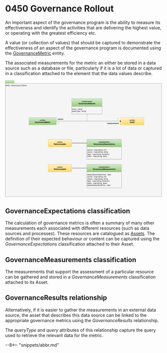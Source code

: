 <!-- SPDX-License-Identifier: CC-BY-4.0 -->
<!-- Copyright Contributors to the ODPi Egeria project. -->

# 0450 Governance Rollout

An important aspect of the governance program is the ability to measure its effectiveness and identify the activities that are delivering the highest value, or operating with the greatest efficiency etc.

A value (or collection of values) that should be captured to demonstrate the effectiveness of an aspect of the governance program is documented using the [GovernanceMetric](/types/4/0430-Technical-Control) entity.  

The associated measurements for the metric an either be stored in a data source such as a database or file, particularly if it is a lot of data or captured in a classification attached to the element that the data values describe.


![UML](0450-Governance-Rollout.svg)

## GovernanceExpectations classification

The calculation of governance metrics is often a summary of many other measurements each associated with different resources (such as data sources and processes).
These resources are catalogued as [Assets](/types/0/0010-Base-Model).
The definition of their expected behaviour or content can be captured using the *GovernanceExpectations* classification attached to their Asset.

## GovernanceMeasurements classification

The measurements that support the assessment of a particular resource can be gathered and stored in a *GovernanceMeasurements* classification attached to its Asset.

## GovernanceResults relationship

Alternatively, if it is easier to gather the measurements in an external data source, the asset that describes this data source can be linked to the appropriate governance metrics using the *GovernanceResults* relationship.

The *queryType* and *query* attributes of this relationship capture the query used to retrieve the relevant data for the metric.


--8<-- "snippets/abbr.md"